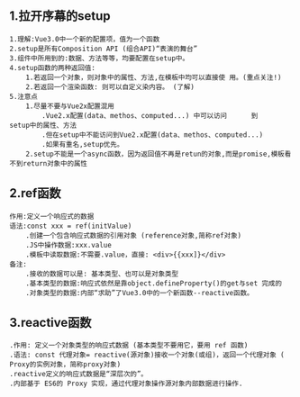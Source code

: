 ## 1.拉开序幕的setup
    1.理解:Vue3.0中一个新的配置项，值为一个函数
    2.setup是所有Composition API (组合API)“表演的舞台”
    3.组件中所用到的:数据、方法等等，均要配置在setup中。
    4.setup函数的两种返回值:
        1.若返回一个对象，则对象中的属性、方法,在模板中均可以直接使 用。(重点关注!)
        2.若返回一个渲染函数: 则可以自定义染内容。 (了解)
    5.注意点
        1.尽量不要与Vue2x配置混用
            .Vue2.x配置(data、methos、computed...) 中可以访问      到    setup中的属性、方法
            .但在setup中不能访问到Vue2.x配置(data、methos、computed...)
            .如果有重名,setup优先。
        2.setup不能是一个async函数，因为返回值不再是retun的对象,而是promise,模板看不到return对象中的属性


## 2.ref函数
    作用:定义一个响应式的数据
    语法:const xxx = ref(initValue)
        .创建一个包含响应式数据的引用对象 (reference对象,简称ref对象)
        .JS中操作数据:xxx.value
        .模板中读取数据:不需要.value，直接: <div>{{xxx]}</div>
    备注:
        .接收的数据可以是: 基本类型、也可以是对象类型 
        .基本类型的数据:响应式依然是靠object.defineProperty()的get与set 完成的
        .对象类型的数据:内部“求助”了Vue3.0中的一个新函数--reactive函数。 

## 3.reactive函数
    .作用: 定义一个对象类型的响应式数据 (基本类型不要用它，要用 ref 函数)
    .语法: const 代理对象= reactive(源对象)接收一个对象(或组)，返回一个代理对象 ( Proxy的实例对象，简称proxy对象)
    .reactive定义的响应式数据是“深层次的”。
    .内部基于 ES6的 Proxy 实现，通过代理对象操作源对象内部数据进行操作.